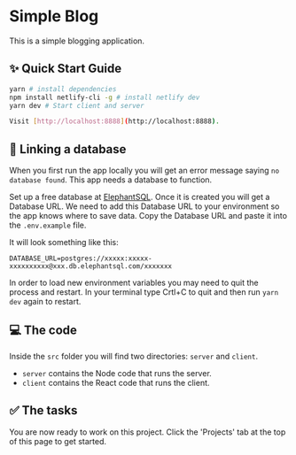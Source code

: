 # Simple Blog

This is a simple blogging application.

## ✨ Quick Start Guide

```bash
yarn # install dependencies
npm install netlify-cli -g # install netlify dev
yarn dev # Start client and server

Visit [http://localhost:8888](http://localhost:8888).
```

## 🔗 Linking a database

When you first run the app locally you will get an error message saying `no database found`. This app needs a database to function.

Set up a free database at [ElephantSQL](https://www.elephantsql.com). Once it is created you will get a Database URL. We need to add this Database URL to your environment so the app knows where to save data. Copy the Database URL and paste it into the `.env.example` file.

It will look something like this:

```
DATABASE_URL=postgres://xxxxx:xxxxx-xxxxxxxxxx@xxx.db.elephantsql.com/xxxxxxx
```

In order to load new environment variables you may need to quit the process and restart. In your terminal type Crtl+C to quit and then run `yarn dev` again to restart.

## 💻 The code

Inside the `src` folder you will find two directories: `server` and `client`.

- `server` contains the Node code that runs the server.
- `client` contains the React code that runs the client.

## ✅ The tasks

You are now ready to work on this project. Click the 'Projects' tab at the top of this page to get started.

